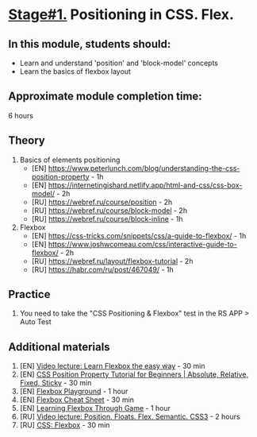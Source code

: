 # [Stage#1.](../../) Positioning in CSS. Flex.
## In this module, students should:
- Learn and understand 'position' and 'block-model' concepts
- Learn the basics of flexbox layout

## Approximate module completion time:
6 hours

## Theory 
1. Basics of elements positioning
    - [EN] https://www.peterlunch.com/blog/understanding-the-css-position-property - 1h
    - [EN] https://internetingishard.netlify.app/html-and-css/css-box-model/ - 2h
    - [RU] https://webref.ru/course/position - 2h
    - [RU] https://webref.ru/course/block-model - 2h
    - [RU] https://webref.ru/course/block-inline - 1h
2. Flexbox
    - [EN] https://css-tricks.com/snippets/css/a-guide-to-flexbox/ - 1h
    - [EN] https://www.joshwcomeau.com/css/interactive-guide-to-flexbox/ - 2h
    - [RU] https://webref.ru/layout/flexbox-tutorial - 2h
    - [RU] https://habr.com/ru/post/467049/ - 1h

## Practice
1.  You need to take the "CSS Positioning & Flexbox" test in the RS APP > Auto Test

## Additional materials
1. [EN] [Video lecture: Learn Flexbox the easy way](https://www.youtube.com/watch?v=u044iM9xsWU) - 30 min
2. [EN] [CSS Position Property Tutorial for Beginners | Absolute, Relative, Fixed, Sticky](https://www.youtube.com/watch?v=zqg4A6g9GfA) - 30 min
3. [EN] [Flexbox Playground](https://preview.webflow.com/preview/flexbox-game?preview=d1a26b027c4803817087a91c651e321f&m=1) - 1 hour
4. [EN] [Flexbox Cheat Sheet](https://jonitrythall.com/content/flexboxsheet.pdf) - 30 min
5. [EN] [Learning Flexbox Through Game](https://flexboxfroggy.com/#en) - 1 hour
6. [RU] [Video lecture: Position. Floats. Flex. Semantic. CSS3](https://www.youtube.com/watch?v=iSQcOjxttNg&list=PLe--kalBDwji8WXKVjhON39X4v_Uj6T_R&index=3) - 2 hours
7. [RU] [CSS: Flexbox](https://www.evernote.com/shard/s368/client/snv?noteGuid=4346cdea-9386-4738-bfff-f9faafc05e94&noteKey=fb6ec76312f7111b&sn=https%3A%2F%2Fwww.evernote.com%2Fshard%2Fs368%2Fsh%2F4346cdea-9386-4738-bfff-f9faafc05e94%2Ffb6ec76312f7111b&title=CSS%253A%2BFlexbox%2B%2528htmlacademy.ru%2529) - 30 min
